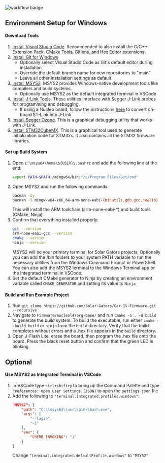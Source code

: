 ![workflow badge](https://github.com/Solar-Gators/Car-IV-Firmware/actions/workflows/build.yml/badge.svg)
## Environment Setup for Windows
#### Download Tools
1. [Install Visual Studio Code](https://code.visualstudio.com/download). Recommended to also install the C/C++ Extension Pack, CMake Tools, Gitlens, and Hex Editor extensions.
2. [Install Git for Windows](https://gitforwindows.org/)
	- Optionally select Visual Studio Code as Git's default editor during installation
	- Override the default branch name for new repositories to "main"
	- Leave all other installation settings as default
1. [Install MSYS2](https://www.msys2.org/). MSYS2 provides Windows-native development tools like compilers and build systems.
	- Optionally use MSYS2 as the default integrated terminal in VSCode
2. [Install J-Link Tools](https://www.segger.com/downloads/jlink/). These utilities interface with Segger J-Link probes for programming and debugging.
    - If using a Nucleo board, follow the instructions [here](https://www.segger.com/products/debug-probes/j-link/models/other-j-links/st-link-on-board/) to convert on-board ST-Link into J-Link
3. [Install Segger Ozone](https://www.segger.com/downloads/jlink/#Ozone). This is a graphical debugging utility that works with J-Link.
4. [Install STM32CubeMX](https://www.st.com/content/st_com/en/stm32cubemx.html#get_started_container). This is a graphical tool used to generate initialization code for STM32s. It also contains all the STM32 firmware libraries.
#### Set up Build System
1. Open `C:\msys64\home\${USER}\.bashrc` and add the following line at the end:
	```bash
	export PATH=$PATH:/mingw64/bin:"/c/Program Files/Git/cmd"
	```
2. Open MSYS2 and run the following commands:
	```bash
	pacman -Sy
	pacman -S mingw-w64-x86_64-arm-none-eabi-{binutils,gdb,gcc,newlib} mingw-w64-x86_64-{cmake,ninja}
	```
	This will install the ARM toolchain (arm-none-eabi-\*) and build tools (CMake, Ninja)
3. Confirm that everything installed properly:
	```bash
	git --version
	arm-none-eabi-gcc --version
	cmake --version
	ninja --version
	```
	MSYS2 will be your primary terminal for Solar Gators projects. Optionally you can add the /bin folders to your system PATH variable to run the necessary utilities from the Windows Command Prompt or PowerShell. You can also add the MSYS2 terminal to the Windows Terminal app or the integrated terminal in VSCode.
4. Set the default CMake generator to Ninja by creating an environment variable called `CMAKE_GENERATOR` and setting its value to `Ninja`
#### Build and Run Example Project
1. Run `git clone https://github.com/Solar-Gators/Car-IV-Firmware.git --recursive`
2. Navigate to `Firmware/nucleol476rg-base/` and run `cmake -S . -B build` to generate the build system. To build the executable, run either `cmake --build build` or `ninja` from the `build` directory. Verify that the build completes without errors and a .hex file appears in the `build` directory.
3. Open J-Flash Lite, erase the board, then program the .hex file onto the board. Press the black reset button and confirm that the green LED is blinking.

## Optional
#### Use MSYS2 as Integrated Terminal in VSCode
1. In VSCode type `ctrl+shift+p` to bring up the Command Palette and type `Preferences: Open User Settings (JSON)` to open the `settings.json` file
2. Add the following to `"terminal.integrated.profiles.windows"`:
	```json
	"MSYS2": {
		"path": "C:\\msys64\\usr\\bin\\bash.exe",
		"args": [
			"--login",
			"-i"
		],
		"env": {
			"CHERE_INVOKING": "1"
		}
	}
	```
	Change `"terminal.integrated.defaultProfile.windows"` to `"MSYS2"`
